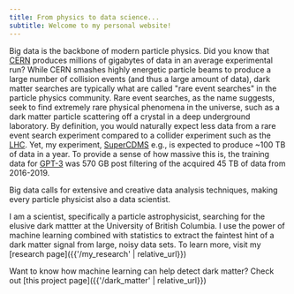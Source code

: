 ```yaml
---
title: From physics to data science...
subtitle: Welcome to my personal website!
---
```


Big data is the backbone of modern particle physics. Did you know that [CERN](https://home.cern/science/computing/storage) produces millions of gigabytes of data in an average experimental run? While CERN smashes highly energetic particle beams to produce a large number of collision events (and thus a large amount of data), dark matter searches are typically what are called "rare event searches" in the particle physics community. Rare event searches, as the name suggests, seek to find extremely rare physical phenomena in the universe, such as a dark matter particle scattering off a crystal in a deep underground laboratory. By definition, you would naturally expect less data from a rare event search experiment compared to a collider experiment such as the [LHC](https://home.cern/science/accelerators/large-hadron-collider). Yet, my experiment, [SuperCDMS](https://supercdms.slac.stanford.edu/) e.g., is expected to produce ~100 TB of data in a year. To provide a sense of how massive this is, the training data for [GPT-3](https://arxiv.org/pdf/2005.14165.pdf) was 570 GB post filtering of the acquired 45 TB of data from 2016-2019.

Big data calls for extensive and creative data analysis techniques, making every particle physicist also a data scientist.

I am a scientist, specifically a particle astrophysicist, searching for the elusive dark mattter at the University of British Columbia. I use the power of machine learning combined with statistics to extract the faintest hint of a dark matter signal from large, noisy data sets. To learn more, visit my [research page]({{'/my_research' | relative_url}})

Want to know how machine learning can help detect dark matter? Check out [this project page]({{'/dark_matter' | relative_url}})